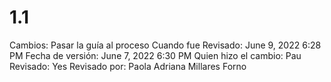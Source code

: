 # 1.1

Cambios: Pasar la guía al proceso
Cuando fue Revisado: June 9, 2022 6:28 PM
Fecha de  versión: June 7, 2022 6:30 PM
Quien hizo el cambio: Pau
Revisado: Yes
Revisado por: Paola Adriana Millares Forno